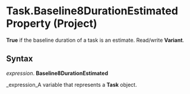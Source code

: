 
# Task.Baseline8DurationEstimated Property (Project)

 **True** if the baseline duration of a task is an estimate. Read/write **Variant**.


## Syntax

 _expression_. **Baseline8DurationEstimated**

 _expression_A variable that represents a  **Task** object.

